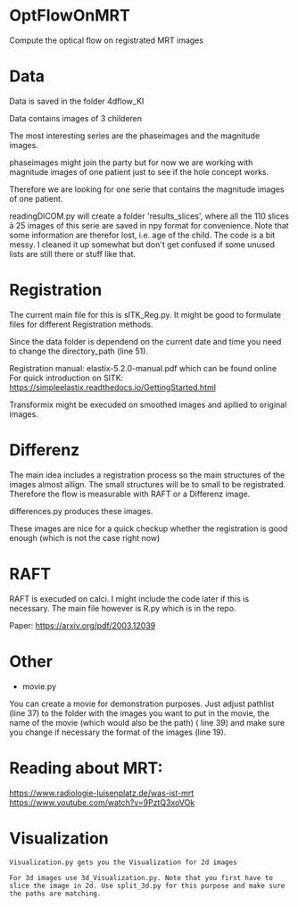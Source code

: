 # OptFlowOnMRT
Compute the optical flow on registrated MRT images

# Data

Data is saved in the folder 4dflow_KI

Data contains images of 3 childeren

The most interesting series are the phaseimages and the magnitude images.

phaseimages might join the party but for now we are working with magnitude images of one patient just to
see if the hole concept works.

Therefore we are looking for one serie that contains the magnitude images of one patient.

readingDICOM.py will create a folder 'results_slices', where all the 110 slices à 25 images of this serie are saved in npy format for convenience. Note that some information are therefor lost, i.e. age of the child. The code is a bit messy. I cleaned it up somewhat but don't get confused if some unused lists are still there or stuff like that.

# Registration

The current main file for this is sITK_Reg.py. It might be good to formulate files for different Registration methods. 

Since the data folder is dependend on the current date and time you need to change the directory_path (line 51).

Registration manual: elastix-5.2.0-manual.pdf which can be found online
For quick introduction on SITK: https://simpleelastix.readthedocs.io/GettingStarted.html

Transformix might be execuded on smoothed images and apllied to original images.



# Differenz 

The main idea includes a registration process so the main structures of the images almost allign. The small structures will be to small to be registrated. Therefore the flow is measurable with RAFT or a Differenz image. 

differences.py produces these images. 

These images are nice for a quick checkup whether the registration is good enough (which is not the case right now)

# RAFT

RAFT is execuded on calci. I might include the code later if this is necessary. 
The main file however is R.py which is in the repo.

Paper: https://arxiv.org/pdf/2003.12039

# Other

+ movie.py

You can create a movie for demonstration purposes. Just adjust pathlist (line 37) to the folder with the images you want to put in the movie, the name of the movie (which would also be the path) ( line 39) and 
make sure you change if necessary the format of the images (line 19).

# Reading about MRT:
https://www.radiologie-luisenplatz.de/was-ist-mrt
https://www.youtube.com/watch?v=9PztQ3xoVOk

# Visualization
    Visualization.py gets you the Visualization for 2d images

    For 3d images use 3d_Visualization.py. Note that you first have to slice the image in 2d. Use split_3d.py for this purpose and make sure the paths are matching.
